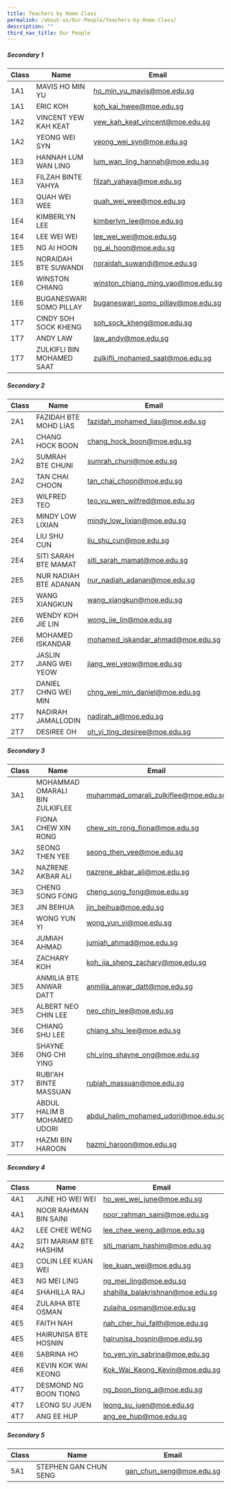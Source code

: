 ```yaml
---
title: Teachers by Home Class
permalink: /about-us/Our-People/Teachers-by-Home-Class/
description: ""
third_nav_title: Our People
---
```

##### Secondary 1


| Class | Name | Email |
| -------- | -------- | -------- |
|1A1|MAVIS HO MIN YU|[ho_min_yu_mavis@moe.edu.sg](mailto:ho_min_yu_mavis@moe.edu.sg)
|1A1|ERIC KOH|[koh_kai_hwee@moe.edu.sg](mailto:koh_kai_hwee@moe.edu.sg)
|1A2|VINCENT YEW KAH KEAT|[yew_kah_keat_vincent@moe.edu.sg](mailto:yew_kah_keat_vincent@moe.edu.sg)
|1A2|YEONG WEI SYN|[yeong_wei_syn@moe.edu.sg](mailto:yeong_wei_syn@moe.edu.sg)
|1E3|HANNAH LUM WAN LING|[lum_wan_ling_hannah@moe.edu.sg](mailto:lum_wan_ling_hannah@moe.edu.sg)
|1E3|FILZAH BINTE YAHYA|[filzah_yahaya@moe.edu.sg](mailto:filzah_yahaya@moe.edu.sg)
|1E3|QUAH WEI WEE|[quah_wei_wee@moe.edu.sg](mailto:quah_wei_wee@moe.edu.sg)
|1E4|KIMBERLYN LEE|[kimberlyn_lee@moe.edu.sg](mailto:kimberlyn_lee@moe.edu.sg)
|1E4|LEE WEI WEI|[lee_wei_wei@moe.edu.sg](mailto:lee_wei_wei@moe.edu.sg)
|1E5|NG AI HOON|[ng_ai_hoon@moe.edu.sg](mailto:ng_ai_hoon@moe.edu.sg)
|1E5|NORAIDAH BTE SUWANDI|[noraidah_suwandi@moe.edu.sg](mailto:noraidah_suwandi@moe.edu.sg)
|1E6|WINSTON CHIANG|[winston_chiang_ming_yao@moe.edu.sg](mailto:winston_chiang_ming_yao@moe.edu.sg)
|1E6|BUGANESWARI SOMO PILLAY|[buganeswari_somo_pillay@moe.edu.sg](mailto:buganeswari_somo_pillay@moe.edu.sg)
|1T7|CINDY SOH SOCK KHENG|[soh_sock_kheng@moe.edu.sg](mailto:soh_sock_kheng@moe.edu.sg)
|1T7|ANDY LAW|[law_andy@moe.edu.sg](mailto:law_andy@moe.edu.sg)
|1T7|ZULKIFLI BIN MOHAMED SAAT |[zulkifli_mohamed_saat@moe.edu.sg](mailto:zulkifli_mohamed_saat@moe.edu.sg)


##### Secondary 2

| Class | Name | Email |
| -------- | -------- | -------- |
|2A1 | FAZIDAH BTE MOHD LIAS     | [fazidah_mohamed_lias@moe.edu.sg](mailto:fazidah_mohamed_lias@moe.edu.sg)
| 2A1 | CHANG HOCK BOON|[chang_hock_boon@moe.edu.sg](mailto:chang_hock_boon@moe.edu.sg)
|2A2|SUMRAH BTE CHUNI|[sumrah_chuni@moe.edu.sg](mailto:sumrah_chuni@moe.edu.sg)
|2A2|TAN CHAI CHOON|[tan_chai_choon@moe.edu.sg](mailto:tan_chai_choon@moe.edu.sg)
|2E3|WILFRED TEO|[teo_yu_wen_wilfred@moe.edu.sg](mailto:teo_yu_wen_wilfred@moe.edu.sg)
|2E3|MINDY LOW LIXIAN|[mindy_low_lixian@moe.edu.sg](mailto:mindy_low_lixian@moe.edu.sg)
|2E4|LIU SHU CUN|[liu_shu_cun@moe.edu.sg](mailto:liu_shu_cun@moe.edu.sg)
|2E4|SITI SARAH BTE MAMAT|[siti_sarah_mamat@moe.edu.sg](mailto:siti_sarah_mamat@moe.edu.sg)
|2E5|NUR NADIAH BTE ADANAN|[nur_nadiah_adanan@moe.edu.sg](mailto:nur_nadiah_adanan@moe.edu.sg)
|2E5|WANG XIANGKUN|[wang_xiangkun@moe.edu.sg](mailto:wang_xiangkun@moe.edu.sg)
|2E6|WENDY KOH JIE LIN|[wong_jie_lin@moe.edu.sg](mailto:wong_jie_lin@moe.edu.sg)
|2E6|MOHAMED ISKANDAR	|[mohamed_iskandar_ahmad@moe.edu.sg](mailto:mohamed_iskandar_ahmad@moe.edu.sg)
|2T7|JASLIN JIANG WEI YEOW|[jiang_wei_yeow@moe.edu.sg](mailto:jiang_wei_yeow@moe.edu.sg)
|2T7|DANIEL CHNG WEI MIN|[chng_wei_min_daniel@moe.edu.sg](mailto:chng_wei_min_daniel@moe.edu.sg)
|2T7|NADIRAH JAMALLODIN	|[nadirah_a@moe.edu.sg](mailto:nadirah_a@moe.edu.sg)
|2T7|DESIREE OH	|[oh_yi_ting_desiree@moe.edu.sg](mailto:oh_yi_ting_desiree@moe.edu.sg)

##### Secondary 3

| Class | Name | Email |
| -------- | -------- | -------- |
|3A1|MOHAMMAD OMARALI BIN ZULKIFLEE|[muhammad_omarali_zulkiflee@moe.edu.sg](mailto:muhammad_omarali_zulkiflee@moe.edu.sg)
|3A1|FIONA CHEW XIN RONG|[chew_xin_rong_fiona@moe.edu.sg](mailto:chew_xin_rong_fiona@moe.edu.sg)
|3A2|SEONG THEN YEE|[seong_then_yee@moe.edu.sg](mailto:seong_then_yee@moe.edu.sg)
|3A2|NAZRENE AKBAR ALI|[nazrene_akbar_ali@moe.edu.sg](mailto:nazrene_akbar_ali@moe.edu.sg)
|3E3|CHENG SONG FONG|[cheng_song_fong@moe.edu.sg](mailto:cheng_song_fong@moe.edu.sg)
|3E3|JIN BEIHUA|[jin_beihua@moe.edu.sg](mailto:jin_beihua@moe.edu.sg)
|3E4|WONG YUN YI	|[wong_yun_yi@moe.edu.sg](mailto:wong_yun_yi@moe.edu.sg)
|3E4|JUMIAH AHMAD	|[jumiah_ahmad@moe.edu.sg](mailto:jumiah_ahmad@moe.edu.sg)
|3E4|ZACHARY	KOH|[koh_jia_sheng_zachary@moe.edu.sg](mailto:koh_jia_sheng_zachary@moe.edu.sg)
|3E5|ANMILIA BTE ANWAR DATT	|[anmilia_anwar_datt@moe.edu.sg](mailto:anmilia_anwar_datt@moe.edu.sg)
|3E5|ALBERT NEO CHIN LEE	|[neo_chin_lee@moe.edu.sg](mailto:neo_chin_lee@moe.edu.sg)
|3E6|CHIANG SHU LEE |[chiang_shu_lee@moe.edu.sg](mailto:chiang_shu_lee@moe.edu.sg)
|3E6|SHAYNE ONG CHI YING|[chi_ying_shayne_ong@moe.edu.sg](mailto:chi_ying_shayne_ong@moe.edu.sg)
|3T7|RUBI'AH BINTE MASSUAN	|[rubiah_massuan@moe.edu.sg](mailto:rubiah_massuan@moe.edu.sg)
|3T7|ABDUL HALIM B MOHAMED UDORI|[abdul_halim_mohamed_udori@moe.edu.sg](mailto:abdul_halim_mohamed_udori@moe.edu.sg)
|3T7|HAZMI BIN HAROON|[hazmi_haroon@moe.edu.sg](mailto:hazmi_haroon@moe.edu.sg)


##### Secondary 4

| Class | Name | Email |
| -------- | -------- | -------- |
|4A1|JUNE HO WEI WEI|[ho_wei_wei_june@moe.edu.sg](mailto:ho_wei_wei_june@moe.edu.sg)
|4A1|NOOR RAHMAN BIN SAINI|[noor_rahman_saini@moe.edu.sg](mailto:noor_rahman_saini@moe.edu.sg)
|4A2|LEE CHEE WENG|[lee_chee_weng_a@moe.edu.sg](mailto:lee_chee_weng_a@moe.edu.sg)
|4A2|SITI MARIAM BTE HASHIM|[siti_mariam_hashim@moe.edu.sg](mailto:siti_mariam_hashim@moe.edu.sg)
|4E3|COLIN LEE KUAN WEI|[lee_kuan_wei@moe.edu.sg](mailto:lee_kuan_wei@moe.edu.sg)
|4E3|NG MEI LING|[ng_mei_ling@moe.edu.sg](mailto:ng_mei_ling@moe.edu.sg)
|4E4|SHAHILLA RAJ|[shahilla_balakrishnan@moe.edu.sg](mailto:shahilla_balakrishnan@moe.edu.sg)
|4E4|ZULAIHA BTE OSMAN|[zulaiha_osman@moe.edu.sg](mailto:zulaiha_osman@moe.edu.sg)
|4E5|FAITH NAH|[nah_cher_hui_faith@moe.edu.sg](mailto:nah_cher_hui_faith@moe.edu.sg)
|4E5|HAIRUNISA BTE HOSNIN|[hairunisa_hosnin@moe.edu.sg](mailto:hairunisa_hosnin@moe.edu.sg)
|4E6|SABRINA HO|[ho_yen_yin_sabrina@moe.edu.sg](mailto:ho_yen_yin_sabrina@moe.edu.sg)
|4E6|KEVIN KOK WAI KEONG|[Kok_Wai_Keong_Kevin@moe.edu.sg](mailto:Kok_Wai_Keong_Kevin@moe.edu.sg)
|4T7|DESMOND NG BOON TIONG|[ng_boon_tiong_a@moe.edu.sg](mailto:ng_boon_tiong_a@moe.edu.sg)
|4T7|LEONG SU JUEN|[leong_su_juen@moe.edu.sg](mailto:leong_su_juen@moe.edu.sg)
|4T7|ANG EE HUP|[ang_ee_hup@moe.edu.sg](mailto:ang_ee_hup@moe.edu.sg)


##### Secondary 5


| Class | Name | Email |
| -------- | -------- | -------- |
|5A1|STEPHEN GAN CHUN SENG|[gan_chun_seng@moe.edu.sg](mailto:gan_chun_seng@moe.edu.sg)